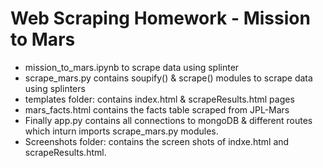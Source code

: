 # Web Scraping Homework - Mission to Mars

*  mission_to_mars.ipynb to scrape data using splinter
*  scrape_mars.py contains soupify() & scrape() modules to scrape data using splinters
*  templates folder: contains index.html & scrapeResults.html pages
*  mars_facts.html contains the facts table scraped from JPL-Mars
*  Finally app.py contains all connections to mongoDB & different routes which inturn imports scrape_mars.py modules.
*  Screenshots folder: contains the screen shots of indxe.html and scrapeResults.html.